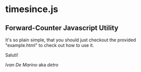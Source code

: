 # timesince.js
## Forward-Counter Javascript Utility

It's so plain simple, that you should just checkout the provided "example.html" to check out how to use it.

Saluti!

_Ivan De Marino_ aka _detro_